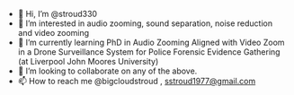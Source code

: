 - 👋 Hi, I’m @stroud330
- 👀 I’m interested in audio zooming, sound separation, noise reduction and video zooming
- 🌱 I’m currently learning PhD in Audio Zooming Aligned with Video Zoom in a Drone Surveillance System for Police Forensic Evidence Gathering (at Liverpool John Moores University)
- 💞️ I’m looking to collaborate on any of the above.
- 📫 How to reach me @bigcloudstroud , sstroud1977@gmail.com

<!---
stroud330/stroud330 is a ✨ special ✨ repository because its `README.md` (this file) appears on your GitHub profile.
You can click the Preview link to take a look at your changes.
--->
